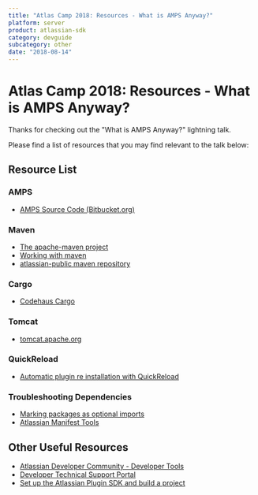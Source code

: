 ```yaml
---
title: "Atlas Camp 2018: Resources - What is AMPS Anyway?"
platform: server
product: atlassian-sdk
category: devguide
subcategory: other
date: "2018-08-14"
---
```


# Atlas Camp 2018: Resources - What is AMPS Anyway?

Thanks for checking out the "What is AMPS Anyway?" lightning talk. 

Please find a list of resources that you may find relevant to the talk below:

## Resource List

### AMPS
- [AMPS Source Code (Bitbucket.org)](https://bitbucket.org/atlassian/amps/src/6.3-stable/)

### Maven
- [The apache-maven project](https://maven.apache.org/index.html)
- [Working with maven](https://developer.atlassian.com/server/framework/atlassian-sdk/working-with-maven/)
- [atlassian-public maven repository](https://packages.atlassian.com/maven/repository/public)

### Cargo 
- [Codehaus Cargo](https://codehaus-cargo.github.io/cargo/Home.html) 

### Tomcat
- [tomcat.apache.org](http://tomcat.apache.org/)

### QuickReload
- [Automatic plugin re installation with QuickReload](https://developer.atlassian.com/server/framework/atlassian-sdk/automatic-plugin-reinstallation-with-quickreload/)

### Troubleshooting Dependencies
- [Marking packages as optional imports](https://developer.atlassian.com/server/framework/atlassian-sdk/marking-packages-as-optional-imports/) 
- [Atlassian Manifest Tools](https://bitbucket.org/atlassianlabs/mftools/src/master/)

## Other Useful Resources

- [Atlassian Developer Community - Developer Tools](https://community.developer.atlassian.com/c/atlassian-developer-tools)
- [Developer Technical Support Portal](https://ecosystem.atlassian.net/servicedesk/customer/portal/14)
- [Set up the Atlassian Plugin SDK and build a project](https://developer.atlassian.com/server/framework/atlassian-sdk/set-up-the-atlassian-plugin-sdk-and-build-a-project/)